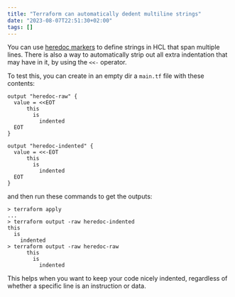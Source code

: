 ```yaml
---
title: "Terraform can automatically dedent multiline strings"
date: "2023-08-07T22:51:30+02:00"
tags: []
---
```


You can use [heredoc markers](https://developer.hashicorp.com/terraform/language/expressions/strings#heredoc-strings) to define strings in HCL that span multiple lines. There is also a way to automatically strip out all extra indentation that may have in it, by using the `<<-` operator.

To test this, you can create in an empty dir a `main.tf` file with these contents:
```
output "heredoc-raw" {
  value = <<EOT
      this
        is
          indented
  EOT
}

output "heredoc-indented" {
  value = <<-EOT
      this
        is
          indented
  EOT
}
```

and then run these commands to get the outputs:
```
> terraform apply
...
> terraform output -raw heredoc-indented
this
  is
    indented
> terraform output -raw heredoc-raw
      this
        is
          indented
```


This helps when you want to keep your code nicely indented, regardless of whether a specific line is an instruction or data.

